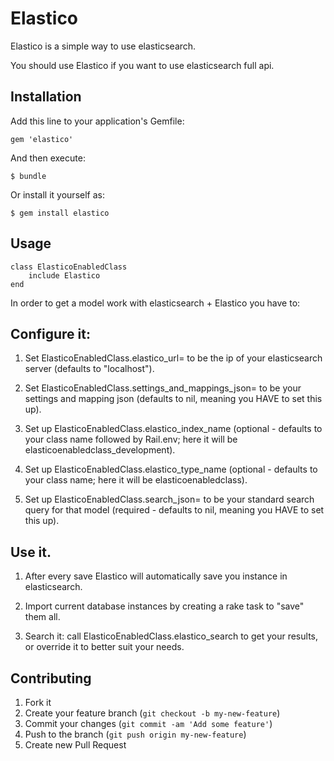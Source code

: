 # Elastico

Elastico is a simple way to use elasticsearch. 

You should use Elastico if you want to use elasticsearch full api. 

## Installation

Add this line to your application's Gemfile:

    gem 'elastico'

And then execute:

    $ bundle

Or install it yourself as:

    $ gem install elastico

## Usage

    class ElasticoEnabledClass 
        include Elastico 
    end 

In order to get a model work with elasticsearch + Elastico you have to:

Configure it:
-------------
1. Set ElasticoEnabledClass.elastico_url= to be the ip of your elasticsearch server (defaults to "localhost").

2. Set ElasticoEnabledClass.settings_and_mappings_json= to be your settings and mapping json (defaults to nil, meaning you HAVE to set this up).

3. Set up ElasticoEnabledClass.elastico_index_name (optional - defaults to your class name followed by Rail.env; here it will be elasticoenabledclass_development).

4. Set up ElasticoEnabledClass.elastico_type_name (optional - defaults to your class name; here it will be elasticoenabledclass).

5. Set up ElasticoEnabledClass.search_json= to be your standard search query for that model (required - defaults to nil, meaning you HAVE to set this up).

Use it.
-------
1. After every save Elastico will automatically save you instance in elasticsearch.

2. Import current database instances by creating a rake task to "save" them all.

3. Search it: call ElasticoEnabledClass.elastico_search to get your results, or override it to better suit your needs.

## Contributing

1. Fork it
2. Create your feature branch (`git checkout -b my-new-feature`)
3. Commit your changes (`git commit -am 'Add some feature'`)
4. Push to the branch (`git push origin my-new-feature`)
5. Create new Pull Request

<!-- Setup
=====
You should give a hash that looks something like that:
  
    settings_json[:settings] = {
                    :settings => {
                      :number_of_shards => 2,
                      :number_of_replicas => 0,
                      :analysis => {
                        :filter => {
                          :my_ngram  => {
                             "type"     => "nGram",
                             "max_gram" => 15,
                             "min_gram" => 1 
                           },
                           :my_stemmer => {
                            "type" => "stemmer",
                            "name" => "english"
                            }
                         },
                          :analyzer => {
                            :ngram_analyzer => {
                              "tokenizer"    => "whitespace",
                              "filter"       => ["stop", "my_ngram", "lowercase"],
                              "type"         => "custom" 
                            }
                          }
                       } 
                      }
                    } -->
